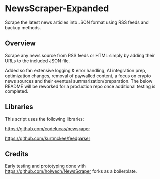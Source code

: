 # NewsScraper-Expanded
Scrape the latest news articles into JSON format using RSS feeds and backup methods.

## Overview

Scrape any news source from RSS feeds or HTML simply by adding their URLs to the included JSON file.

Added so far: extensive logging & error handling, AI integration prep, optimization changes, removal of paywalled content, a focus on crypto news sources and their eventual summarization/preparation. The below README will be reworked for a production repo once additional testing is completed. 


## Libraries

This script uses the following libraries:

https://github.com/codelucas/newspaper

https://github.com/kurtmckee/feedparser

## Credits

Early testing and prototyping done with https://github.com/holwech/NewsScraper forks as a boilerplate. 
